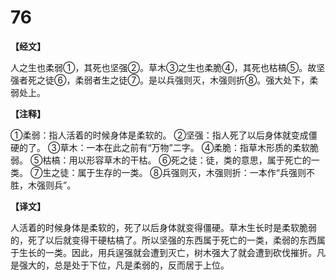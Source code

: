 # 76

**【经文】**

人之生也柔弱①，其死也坚强②。草木③之生也柔脆④，其死也枯槁⑤。故坚强者死之徒⑥，柔弱者生之徒⑦。是以兵强则灭，木强则折⑧。强大处下，柔弱处上。

**【注释】**

①柔弱：指人活着的时候身体是柔软的。
②坚强：指人死了以后身体就变成僵硬的了。
③草木：一本在此之前有“万物”二字。
④柔脆：指草木形质的柔软脆弱。
⑤枯槁：用以形容草木的干枯。
⑥死之徒：徒，类的意思，属于死亡的一类。
⑦生之徒：属于生存的一类。
⑧兵强则灭，木强则折：一本作“兵强则不胜，木强则兵”。

**【译文】**

人活着的时候身体是柔软的，死了以后身体就变得僵硬。草木生长时是柔软脆弱的，死了以后就变得干硬枯槁了。所以坚强的东西属于死亡的一类，柔弱的东西属于生长的一类。因此，用兵逞强就会遭到灭亡，树木强大了就会遭到砍伐摧折。凡是强大的，总是处于下位，凡是柔弱的，反而居于上位。
